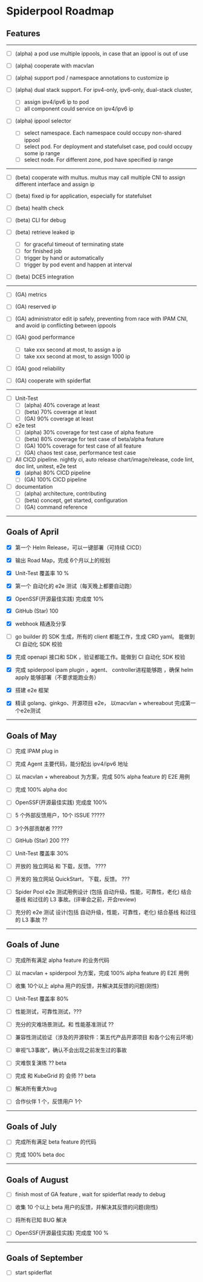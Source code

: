 # Spiderpool Roadmap

## Features

---

* [ ] (alpha) a pod use multiple ippools, in case that an ippool is out of use

* [ ] (alpha) cooperate with macvlan

* [ ] (alpha) support pod / namespace annotations to customize ip

* [ ] (alpha) dual stack support. For ipv4-only, ipv6-only, dual-stack cluster,
  * [ ] assign ipv4/ipv6 ip to pod
  * [ ] all component could service on ipv4/ipv6 ip

* [ ] (alpha) ippool selector
  * [ ] select namespace. Each namespace could occupy non-shared ippool
  * [ ] select pod. For deployment and statefulset case, pod could occupy some ip range
  * [ ] select node. For different zone, pod have specified ip range
  
---

* [ ] (beta) cooperate with multus. multus may call multiple CNI to assign different interface and assign ip

* [ ] (beta) fixed ip for application, especially for statefulset

* [ ] (beta) health check

* [ ] (beta) CLI for debug

* [ ] (beta) retrieve leaked ip
  * [ ] for graceful timeout of terminating state
  * [ ] for finished job
  * [ ] trigger by hand or automatically
  * [ ] trigger by pod event and happen at interval

* [ ] (beta) DCE5 integration

---

* [ ] (GA) metrics

* [ ] (GA) reserved ip

* [ ] (GA) administrator edit ip safely, preventing from race with IPAM CNI, and avoid ip conflicting between ippools

* [ ] (GA) good performance
  * [ ] take xxx second at most, to assign a ip
  * [ ] take xxx second at most, to assign 1000 ip

* [ ] (GA) good reliability

* [ ] (GA) cooperate with spiderflat

---

* [ ] Unit-Test
  * [ ] (alpha) 40% coverage at least
  * [ ] (beta) 70% coverage at least
  * [ ] (GA) 90% coverage at least

* [ ] e2e test
  * [ ] (alpha) 30% coverage for test case of alpha feature
  * [ ] (beta) 80% coverage for test case of  beta/alpha feature
  * [ ] (GA) 100% coverage for test case of all feature
  * [ ] (GA) chaos test case, performance test case

* [ ] All CICD pipeline. nightly ci, auto release chart/image/release, code lint, doc lint, unitest, e2e test
  * [X] (alpha) 80% CICD pipeline
  * [ ] (GA) 100% CICD pipeline

* [ ] documentation
  * [ ] (alpha) architecture, contributing
  * [ ] (beta) concept, get started, configuration
  * [ ] (GA) command reference

---

## Goals of April

* [x] 第一个 Helm Release，可以一键部署（可持续 CICD）

* [x] 输出 Road Map，完成 6个月以上的规划

* [x] Unit-Test 覆盖率 10 %

* [x] 第一个 自动化的 e2e 测试（每天晚上都要自动跑）

* [x] OpenSSF(开源最佳实践) 完成度 10%

* [x] GitHub (Star) 100

* [x] webhook 精通及分享

* [ ] go builder 的 SDK 生成，所有的 client 都能工作，生成 CRD yaml。 能做到 CI 自动化 SDK 校验

* [x] 完成 openapi 接口和 SDK ，验证都能工作。能做到 CI 自动化 SDK 校验

* [x] 完成 spiderpool ipam plugin ，agent、 controller进程能够跑 ，确保 helm apply 能够部署（不要求能跑业务）

* [x] 搭建 e2e 框架

* [x] 精读 golang、ginkgo、开源项目 e2e， 以macvlan + whereabout 完成第一个e2e测试

---

## Goals of May

* [ ] 完成 IPAM plug in

* [ ] 完成 Agent 主要代码，能分配出 ipv4/ipv6 地址

* [ ] 以 macvlan + whereabout 为方案，完成 50% alpha feature 的 E2E 用例

* [ ] 完成 100% alpha doc

* [ ] OpenSSF(开源最佳实践) 完成度 100%

* [ ] 5 个外部反馈用户，10个 ISSUE ?????

* [ ] 3个外部贡献者 ????

* [ ] GitHub (Star) 200 ???

* [ ] Unit-Test 覆盖率 30%

* [ ] 开放的 独立网站 和 下载，反馈。  ????

* [ ] 开发的 独立网站 QuickStart， 下载，反馈。 ???

* [ ] Spider Pool e2e 测试用例设计 (包括 自动升级，性能，可靠性，老化) 结合基线 和过往的 L3 事故。(评审会之前，开会review)

* [ ] 充分的 e2e 测试 设计(包括 自动升级，性能，可靠性，老化) 结合基线 和过往的 L3 事故  ??

---

## Goals of June

* [ ] 完成所有满足 alpha feature 的业务代码

* [ ] 以 macvlan + spiderpool 为方案，完成 100% alpha feature 的 E2E 用例

* [ ] 收集 10个以上 alpha 用户的反馈，并解决其反馈的问题(刚性)

* [ ] Unit-Test 覆盖率 80%

* [ ] 性能测试，可靠性测试，???

* [ ]  充分的灾难场景测试。和 性能基准测试 ??

* [ ] 兼容性测试验证（涉及的开源软件：第五代产品开源项目 和各个公有云环境）

* [ ] 审视“L3事故”，确认不会出现之前发生过的事故

* [ ] 灾难恢复演练 ?? beta

* [ ] 完成 和 KubeGrid 的 会师 ?? beta

* [ ] 解决所有重大bug

* [ ] 合作伙伴 1 个，反馈用户 1个

---

## Goals of July

* [ ] 完成所有满足 beta feature 的代码

* [ ] 完成 100% beta doc

---

## Goals of August

* [ ] finish most of GA feature , wait for spiderflat ready to debug

* [ ] 收集 10 个以上 beta 用户的反馈，并解决其反馈的问题(刚性)

* [ ] 将所有已知 BUG 解决

* [ ] OpenSSF(开源最佳实践) 完成度 100 %

---

## Goals of September

* [ ] start spiderflat
